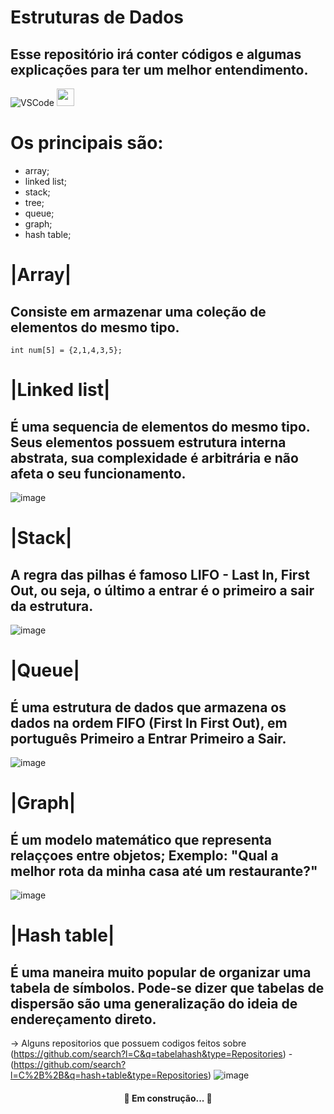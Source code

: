 # Estruturas de Dados
## Esse repositório irá conter códigos e algumas explicações para ter um melhor entendimento.

![VSCode](https://img.shields.io/badge/-VSCode-007ACC?style=flat-square&logo=visual-studio-code&logoColor=white)
<img height="28" src="https://img.icons8.com/color/48/000000/c-programming.png"/>

# Os principais são:
 * array;
 * linked list;
 * stack;
 * tree;
 * queue;
 * graph;
 * hash table;

# |Array|
## Consiste em armazenar uma coleção de elementos do mesmo tipo.
  ``` 
  int num[5] = {2,1,4,3,5};
  ```
  
# |Linked list|
## É uma sequencia de elementos do mesmo tipo. Seus elementos possuem estrutura interna abstrata, sua complexidade é arbitrária e não afeta o seu funcionamento.
![image](https://user-images.githubusercontent.com/60969430/136022940-5ccdc5e3-e3d6-48ba-aea2-b9f201e0b76c.png)

# |Stack|
## A regra das pilhas é famoso LIFO - Last In, First Out, ou seja, o último a entrar é o primeiro a sair da estrutura.
![image](https://user-images.githubusercontent.com/60969430/136030794-1172e01e-72e6-4761-9695-3b0086683f32.png)

# |Queue|
## É uma estrutura de dados que armazena os dados na ordem FIFO (First In First Out), em português Primeiro a Entrar Primeiro a Sair.
![image](https://user-images.githubusercontent.com/60969430/136251932-469e35f1-e765-49a5-995b-1364c6cade12.png)

# |Graph|
## É um modelo matemático que representa relaççoes entre objetos; Exemplo: "Qual a melhor rota da minha casa até um restaurante?"
![image](https://user-images.githubusercontent.com/60969430/136384001-c70ebafc-70b4-4789-92a0-ddb0e8904258.png)

# |Hash table|
## É uma maneira muito popular de organizar uma tabela de símbolos. Pode-se dizer que tabelas de dispersão são uma generalização do ideia de endereçamento direto.
-> Alguns repositorios que possuem codigos feitos sobre (https://github.com/search?l=C&q=tabelahash&type=Repositories) - (https://github.com/search?l=C%2B%2B&q=hash+table&type=Repositories)
![image](https://user-images.githubusercontent.com/60969430/136387564-48b20657-b4a4-493b-a396-482737447321.png)


<h4 align="center"> 
	 🚀 Em construção...  🚧
</h4>
